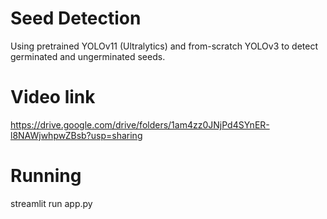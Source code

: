 # Seed Detection

Using pretrained YOLOv11 (Ultralytics) and from-scratch YOLOv3 to detect germinated and ungerminated seeds.

# Video link
https://drive.google.com/drive/folders/1am4zz0JNjPd4SYnER-l8NAWjwhpwZBsb?usp=sharing

# Running
streamlit run app.py